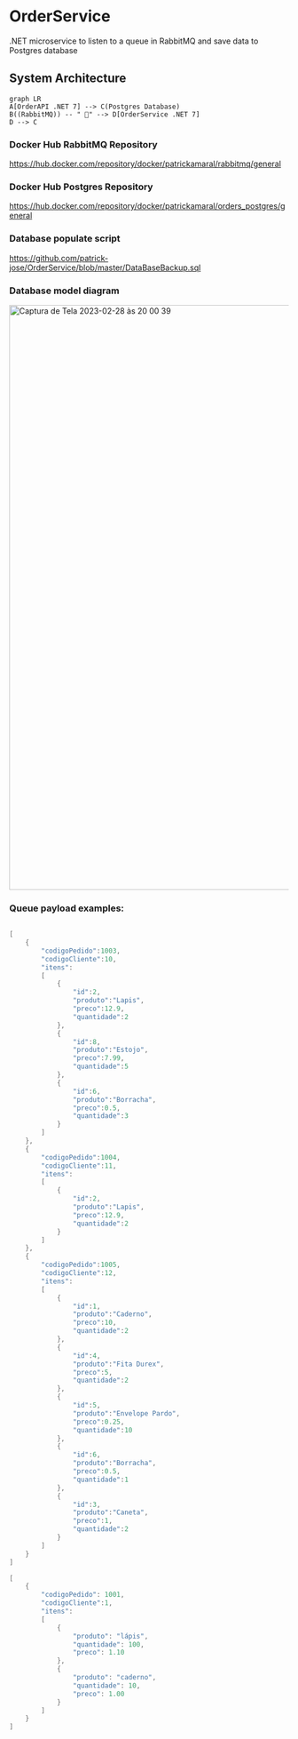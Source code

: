 # OrderService

.NET microservice to listen to a queue in RabbitMQ and save data to Postgres database

## System Architecture

```mermaid
graph LR
A[OrderAPI .NET 7] --> C(Postgres Database)
B((RabbitMQ)) -- " 📨" --> D[OrderService .NET 7]
D --> C
```

### Docker Hub RabbitMQ Repository

https://hub.docker.com/repository/docker/patrickamaral/rabbitmq/general

### Docker Hub Postgres Repository
https://hub.docker.com/repository/docker/patrickamaral/orders_postgres/general

### Database populate script
https://github.com/patrick-jose/OrderService/blob/master/DataBaseBackup.sql

### Database model diagram
<img width="1053" alt="Captura de Tela 2023-02-28 às 20 00 39" src="https://user-images.githubusercontent.com/21955255/222002087-af02d36a-845d-4364-994e-0e4f3acfa1e0.png">

### Queue payload examples:
```go

[
	{
		"codigoPedido":1003,
		"codigoCliente":10,
		"itens":
		[
			{
				"id":2,
				"produto":"Lapis",
				"preco":12.9,
				"quantidade":2
			},
			{
				"id":8,
				"produto":"Estojo",
				"preco":7.99,
				"quantidade":5
			},
			{
				"id":6,
				"produto":"Borracha",
				"preco":0.5,
				"quantidade":3
			}
		]
	},
	{
		"codigoPedido":1004,
		"codigoCliente":11,
		"itens":
		[
			{
				"id":2,
				"produto":"Lapis",
				"preco":12.9,
				"quantidade":2
			}
		]
	},
	{
		"codigoPedido":1005,
		"codigoCliente":12,
		"itens":
		[
			{
				"id":1,
				"produto":"Caderno",
				"preco":10,
				"quantidade":2
			},
			{
				"id":4,
				"produto":"Fita Durex",
				"preco":5,
				"quantidade":2
			},
			{
				"id":5,
				"produto":"Envelope Pardo",
				"preco":0.25,
				"quantidade":10
			},
			{
				"id":6,
				"produto":"Borracha",
				"preco":0.5,
				"quantidade":1
			},
			{
				"id":3,
				"produto":"Caneta",
				"preco":1,
				"quantidade":2
			}
		]
	}
]

[
	{
		"codigoPedido": 1001,
		"codigoCliente":1,
		"itens": 
		[
			{
				"produto": "lápis",
				"quantidade": 100,
				"preco": 1.10
			},
			{
				"produto": "caderno",
				"quantidade": 10,
				"preco": 1.00
			}
		]
	}
]
```
